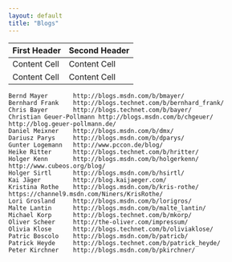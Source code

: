 ```yaml
---
layout: default
title: "Blogs"
---
```


First Header  | Second Header
------------- | -------------
Content Cell  | Content Cell
Content Cell  | Content Cell


	Bernd Mayer       http://blogs.msdn.com/b/bmayer/
	Bernhard Frank    http://blogs.technet.com/b/bernhard_frank/
	Chris Bayer       http://blogs.technet.com/b/bayer/
	Christian Geuer-Pollmann http://blogs.msdn.com/b/chgeuer/ http://blog.geuer-pollmann.de/
	Daniel Meixner    http://blogs.msdn.com/b/dmx/
	Dariusz Parys     http://blogs.msdn.com/b/dparys/
	Gunter Logemann   http://www.pccon.de/blog/
	Heike Ritter      http://blogs.technet.com/b/hritter/
	Holger Kenn       http://blogs.msdn.com/b/holgerkenn/ http://www.cubeos.org/blog/
	Holger Sirtl      http://blogs.msdn.com/b/hsirtl/
	Kai Jäger         http://blog.kaijaeger.com/
	Kristina Rothe    http://blogs.msdn.com/b/kris-rothe/ https://channel9.msdn.com/Niners/KrisRothe/
	Lori Grosland     http://blogs.msdn.com/b/lorigros/
	Malte Lantin      http://blogs.msdn.com/b/malte_lantin/
	Michael Korp      http://blogs.technet.com/b/mkorp/
	Oliver Scheer     http://the-oliver.com/impressum/
	Olivia Klose      http://blogs.technet.com/b/oliviaklose/
	Patric Boscolo    http://blogs.msdn.com/b/patricb/
	Patrick Heyde     http://blogs.technet.com/b/patrick_heyde/
	Peter Kirchner    http://blogs.msdn.com/b/pkirchner/